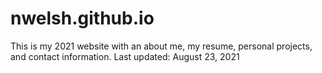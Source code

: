# nwelsh.github.io
This is my 2021 website with an about me, my resume, personal projects, and contact information. 
Last updated: August 23, 2021
